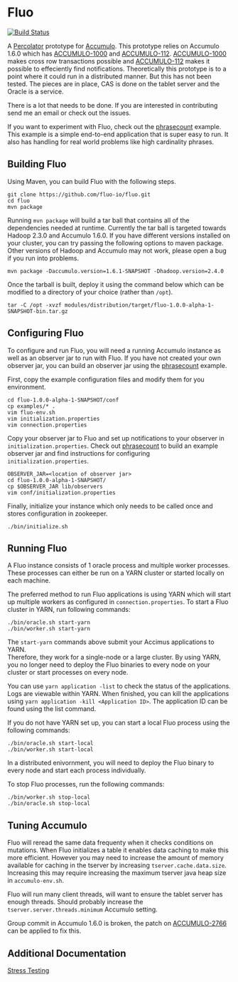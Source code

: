 
Fluo
========

[![Build Status](https://travis-ci.org/fluo-io/fluo.svg?branch=master)](https://travis-ci.org/fluo-io/fluo)

A [Percolator][2] prototype  for [Accumulo][1].  This prototype relies on 
Accumulo 1.6.0 which has [ACCUMULO-1000][3] and [ACCUMULO-112][5].
[ACCUMULO-1000][3] makes cross row transactions possible and  [ACCUMULO-112][5]
makes it possible to effeciently find notifications.  Theoretically this
prototype is to a point where it could run in a distributed manner.  But this
has not been tested.  The pieces are in place, CAS is done on the tablet server
and the Oracle is a service.  

There is a lot that needs to be done.  If you are interested in contributing
send me an email or check out the issues.

If you want to experiment with Fluo, check out the [phrasecount][7] example.
This example is a simple end-to-end application that is super easy to run.  It
also has handling for real world problems like high cardinality phrases.

Building Fluo
-----------------

Using Maven, you can build Fluo with the following steps.

```
git clone https://github.com/fluo-io/fluo.git
cd fluo
mvn package
```

Running `mvn package` will build a tar ball that contains all of the
dependencies needed at runtime.  Currently the tar ball is targeted towards
Hadoop 2.3.0 and Accumulo 1.6.0.  If you have different versions installed on
your cluster, you can try passing the following options to maven package.
Other versions of Hadoop and Accumulo may not work, please open a bug if you
run into problems.

```
mvn package -Daccumulo.version=1.6.1-SNAPSHOT -Dhadoop.version=2.4.0
```

Once the tarball is built, deploy it using the command below which can be modified
to a directory of your choice (rather than `/opt`).

```
tar -C /opt -xvzf modules/distribution/target/fluo-1.0.0-alpha-1-SNAPSHOT-bin.tar.gz
```

Configuring Fluo
--------------------

To configure and run Fluo, you will need a running Accumulo instance as well 
as an observer jar to run with Fluo.  If you have not created your own observer
jar, you can build an observer jar using the [phrasecount][7] example.

First, copy the example configuration files and modify them for you environment.

```
cd fluo-1.0.0-alpha-1-SNAPSHOT/conf
cp examples/* .
vim fluo-env.sh
vim initialization.properties
vim connection.properties
```

Copy your observer jar to Fluo and set up notifications to your observer in
 `initialization.properties`.  Check out [phrasecount][7] to build an example
observer jar and find instructions for configuring `initialization.properties`.

```
OBSERVER_JAR=<location of observer jar>
cd fluo-1.0.0-alpha-1-SNAPSHOT/
cp $OBSERVER_JAR lib/observers
vim conf/initialization.properties
```

Finally, initialize your instance which only needs to be called once and stores
 configuration in zookeeper.

```
./bin/initialize.sh
```

Running Fluo
----------------

A Fluo instance consists of 1 oracle process and multiple worker processes.
These processes can either be run on a YARN cluster or started locally on each
machine.

The preferred method to run Fluo applications is using YARN which will start
up multiple workers as configured in `connection.properties`.  To start a Fluo
cluster in YARN, run following commands:

```
./bin/oracle.sh start-yarn
./bin/worker.sh start-yarn
```

The `start-yarn` commands above submit your Accimus applications to YARN.  
Therefore, they work for a single-node or a large cluster.  By using YARN, you 
no longer need to deploy the Fluo binaries to every node on your cluster or 
start processes on every node.

You can use `yarn application -list` to check the status of the applications. 
Logs are viewable within YARN.  When finished, you can kill the applications
using `yarn application -kill <Application ID>`.  The application ID can be
found using the list command.

If you do not have YARN set up, you can start a local Fluo process using
the following commands:

```
./bin/oracle.sh start-local
./bin/worker.sh start-local
```

In a distributed enivornment, you will need to deploy the Fluo binary to 
every node and start each process individually.

To stop Fluo processes, run the following commands:

```
./bin/worker.sh stop-local
./bin/oracle.sh stop-local
```

Tuning Accumulo
---------------

Fluo will reread the same data frequenty when it checks conditions on
mutations.   When Fluo initializes a table it enables data caching to make
this more efficient.  However you may need to increase the amount of memory
available for caching in the tserver by increasing `tserver.cache.data.size`.
Increasing this may require increasing the maximum tserver java heap size in
`accumulo-env.sh`.  

Fluo will run many client threads, will want to ensure the tablet server
has enough threads.  Should probably increase the
`tserver.server.threads.minimum` Accumulo setting.

Group commit in Accumulo 1.6.0 is broken, the patch on [ACCUMULO-2766][8] can
be applied to fix this.  

Additional Documentation
------------------------

[Stress Testing](modules/stress/README.md)


[1]: http://accumulo.apache.org
[2]: http://research.google.com/pubs/pub36726.html
[3]: https://issues.apache.org/jira/browse/ACCUMULO-1000
[5]: https://issues.apache.org/jira/browse/ACCUMULO-112
[7]: https://github.com/fluo-io/phrasecount
[8]: https://issues.apache.org/jira/browse/ACCUMULO-2766

